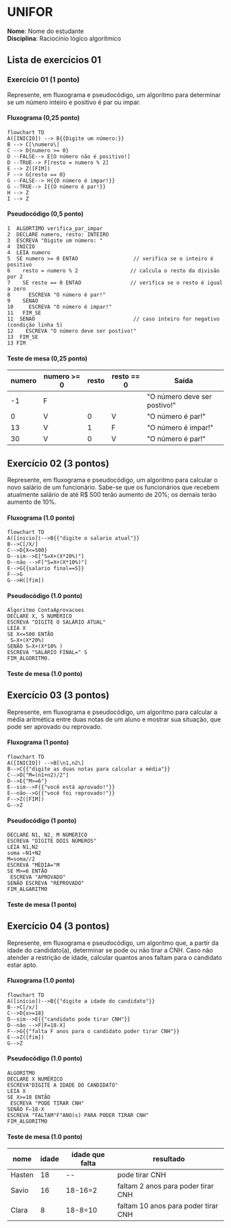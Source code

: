 # UNIFOR
**Nome**: Nome do estudante <br>
**Disciplina**: Raciocínio lógico algorítmico

## Lista de exercícios 01

### Exercício 01 (1 ponto)
Represente, em fluxograma e pseudocódigo, um algoritmo para determinar se um número inteiro e positivo é par ou impar.

#### Fluxograma (0,25 ponto)

```mermaid
flowchart TD
A([INICIO]) --> B{{Digite um número:}}
B --> C[\numero\]
C --> D{numero >= 0}
D --FALSE--> E[O número não é positivo!]
D --TRUE--> F[resto = numero % 2]
E --> Z([FIM])
F --> G{resto == 0}
G --FALSE--> H{{O número é impar!}}
G --TRUE--> I{{O número é par!}}
H --> Z
I --> Z
```

#### Pseudocódigo (0,5 ponto)
```
1  ALGORTIMO verifica_par_impar
2  DECLARE numero, resto: INTEIRO
3  ESCREVA "Digite um número: "
4  INICIO
4  LEIA numero
5  SE numero >= 0 ENTAO                  // verifica se o inteiro é positivo
6    resto = numero % 2                 // calcula o resto da divisão por 2
7    SE resto == 0 ENTAO                // verifica se o resto é igual a zero
8      ESCREVA "O número é par!"
9    SENAO
10     ESCREVA "O número é impar!"
11   FIM_SE
11  SENAO                                // caso inteiro for negativo (condição linha 5)
12    ESCREVA "O número deve ser postivo!"
13  FIM_SE
13 FIM
```

#### Teste de mesa (0,25 ponto)
| numero | numero >= 0 | resto | resto == 0 | Saída |
| -- | -- | -- | -- | -- | 
| -1 | F |   |   | "O número deve ser postivo!" |
| 0  | V | 0 | V | "O número é par!" |
| 13 | V | 1 | F | "O número é impar!" |
| 30 | V | 0 | V | "O número é par!" |

## Exercício 02 (3 pontos)
Represente, em fluxograma e pseudocódigo, um algoritmo para calcular o novo salário de um funcionário. 
Sabe-se que os funcionários que recebem atualmente salário de até R$ 500 terão aumento de 20%; os demais terão aumento de 10%.

#### Fluxograma (1.0 ponto)

```mermaid 
flowchart TD
A([ínicio])-->B{{"digite o salario atual"}}
B-->C[/X/]
C-->D{X<=500}
D--sim-->E["S=X+(X*20%)"]
D--não -->F["S=X+(X*10%)"]
E-->G{{salario final==S}}
F-->G
G-->H([fim])
```


#### Pseudocódigo (1.0 ponto)

```
Algoritmo ContaAprovacoes
DECLARE X, S NUMÉRICO
ESCREVA "DIGITE O SALÁRIO ATUAL"
LEIA X
SE X<=500 ENTÃO
 S⇐X+(X*20%)
SENÃO S⇐X+(X*10% )
ESCREVA "SALÁRIO FINAL=" S
FIM_ALGORITMO.
```



#### Teste de mesa (1.0 ponto)



## Exercício 03 (3 pontos)
Represente, em fluxograma e pseudocódigo, um algoritmo para calcular a média aritmética entre duas notas de um aluno e mostrar sua situação, que pode ser aprovado ou reprovado.

#### Fluxograma (1 ponto)

```mermaid
flowchart TD
A([INICIO]) -->B[\n1,n2\]
B-->C{{"digite as duas notas para calcular a média"}}
C-->D["M=(n1+n2)/2"]
D-->E{"M>=6"}
E--sim-->F{{"você está aprovado!"}}
E--não-->G{{"você foi reprovado!"}}
F-->Z([FIM])
G-->Z
```

#### Pseudocódigo (1 ponto)

```ALGORITMO 
DECLARE N1, N2, M NÚMERICO
ESCREVA "DIGITE DOIS NÚMEROS"
LEIA N1,N2
soma ⇐N1+N2
M=soma//2
ESCREVA "MÈDIA="M
SE M>=6 ENTÃO
 ESCREVA "APROVADO"
SENÃO ESCREVA "REPROVADO"
FIM_ALGARITMO
```
#### Teste de mesa (1 ponto)


## Exercício 04 (3 pontos)
Represente, em fluxograma e pseudocódigo, um algoritmo que, a partir da idade do candidato(a), determinar se pode ou não tirar a CNH. 
Caso não atender a restrição de idade, calcular quantos anos faltam para o candidato estar apto.

#### Fluxograma (1.0 ponto)

```mermaid
flowchart TD
A([início])-->B{{"digite a idade do candidato"}}
B-->C[/x/]
C-->D{x>=18}
D--sim-->E{{"candidato pode tirar CNH"}}
D--não -->F[F=18-X]
F-->G{{"falta F anos para o candidato poder tirar CNH"}}
E-->Z([fim])
G-->Z
```
#### Pseudocódigo (1.0 ponto)

```
ALGORITMO
DECLARE X NUMÉRICO
ESCREVA"DIGITE A IDADE DO CANDIDATO"
LEIA X
SE X>=18 ENTÃO
 ESCREVA "PODE TIRAR CNH"
SENÃO F⇐18-X
ESCREVA "FALTAM"F"ANO(s) PARA PODER TIRAR CNH" 
FIM_ALGORITMO
```

#### Teste de mesa (1.0 ponto)
|nome  |idade|idade que falta|resultado|
|--    |--   |--             |--       |
|Hasten|18   |--             |pode tirar CNH|
|Savio |16   |18-16=2        |faltam 2 anos para poder tirar CNH|
|Clara |8    |18-8=10        |faltam 10 anos para poder tirar CNH|


